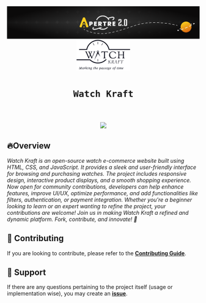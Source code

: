 <img src="./unnamed.png">
<div align="center">
  <img height="80" src="./media/logo-dark.svg">
</div>

# <div align="center">`Watch Kraft`</div>

<br>
<div align="center">


</div>

<h3 align="center">
<img src="https://raw.githubusercontent.com/andreasbm/readme/master/assets/lines/colored.png">
</h3>

## 🔥Overview
*Watch Kraft is an open-source watch e-commerce website built using HTML, CSS, and JavaScript. It provides a sleek and user-friendly interface for browsing and purchasing watches. The project includes responsive design, interactive product displays, and a smooth shopping experience. Now open for community contributions, developers can help enhance features, improve UI/UX, optimize performance, and add functionalities like filters, authentication, or payment integration. Whether you're a beginner looking to learn or an expert wanting to refine the project, your contributions are welcome! Join us in making Watch Kraft a refined and dynamic platform. Fork, contribute, and innovate! 🚀*


## 🤝 Contributing
If you are looking to contribute, please refer to the [**Contributing Guide**](https://github.com/lord-cyclone100/watchkraft/blob/main/CONTRIBUTING.md).



## 🌟 Support
If there are any questions pertaining to the project itself (usage or implementation wise), you may create an [**issue**](https://github.com/lord-cyclone100/watchkraft/issues).
